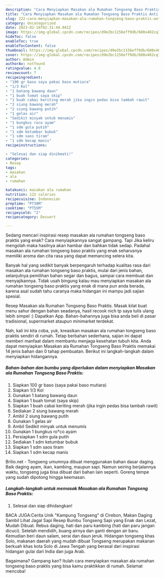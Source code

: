 ```yaml
---
description: "Cara Menyiapkan Masakan ala Rumahan Tongseng Baso Praktis Anti Gagal"
title: "Cara Menyiapkan Masakan ala Rumahan Tongseng Baso Praktis Anti Gagal"
slug: 222-cara-menyiapkan-masakan-ala-rumahan-tongseng-baso-praktis-anti-gagal
category: Uncategorized
date: 2023-02-16T02:31:44.041Z
image: https://img-global.cpcdn.com/recipes/d9e2bc1156eff9db/680x482cq70/masakan-ala-rumahan-tongseng-baso-praktis-foto-resep-utama.jpg
hideToc: false
enableToc: true
enableTocContent: false
thumbnail: https://img-global.cpcdn.com/recipes/d9e2bc1156eff9db/680x482cq70/masakan-ala-rumahan-tongseng-baso-praktis-foto-resep-utama.jpg
cover: https://img-global.cpcdn.com/recipes/d9e2bc1156eff9db/680x482cq70/masakan-ala-rumahan-tongseng-baso-praktis-foto-resep-utama.jpg
author: Admin
authorAv: notfound
ratingvalue: 4.8
reviewcount: 7
recipeingredient:
- "100 gr baso saya pakai baso mutiara"
- "1/3 Kol"
- "1 batang bawang daun"
- "1 buah tomat saya skip"
- "1 buah cabai keriting merah jika ingin pedas bisa tambah rawit"
- "2 siung bawang merah"
- "2 siung bawang putih"
- "1 gelas air"
- "Sedikit minyak untuk menumis"
- "1 bungkus roco ayam"
- "1 sdm gula putih"
- "1 sdm ketumbar bubuk"
- "1 sdm saos tiram"
- "1 sdm kecap manis"
recipeinstructions:

- "Selesai dan siap dinikmati!"
categories:
- Resep
tags:
- masakan
- ala
- rumahan

katakunci: masakan ala rumahan 
nutrition: 122 calories
recipecuisine: Indonesian
preptime: "PT30M"
cooktime: "PT55M"
recipeyield: "2"
recipecategory: Dessert

---
```



Sedang mencari inspirasi resep masakan ala rumahan tongseng baso praktis yang enak? Cara menyiapkannya sangat gampang. Tapi Jika keliru mengolah maka hasilnya akan hambar dan bahkan tidak sedap. Padahal masakan ala rumahan tongseng baso praktis yang enak seharusnya memiliki aroma dan cita rasa yang dapat memancing selera kita.


Banyak hal yang sedikit banyak berpengaruh terhadap kualitas rasa dari masakan ala rumahan tongseng baso praktis, mulai dari jenis bahan, selanjutnya pemilihan bahan segar dan bagus, sampai cara membuat dan menyajikannya. Tidak usah bingung kalau mau menyiapkan masakan ala rumahan tongseng baso praktis yang enak di mana pun anda berada, karena asal sudah tahu caranya maka hidangan ini mampu jadi sajian spesial.

Resep Masakan ala Rumahan Tongseng Baso Praktis. Masak kilat buat menu sahur dengan bahan seadanya, hasil recook nich tp saya tulis ulang lebih simpel :) Dapatkan App. Bahan-bahannya juga bisa anda beli di pasar tradisional, supermarket ataupun minimarket terdekat.


Nah, kali ini kita coba, yuk, kreasikan masakan ala rumahan tongseng baso praktis sendiri di rumah. Tetap berbahan sederhana, sajian ini dapat memberi manfaat dalam membantu menjaga kesehatan tubuh kita. Anda dapat menyiapkan Masakan ala Rumahan Tongseng Baso Praktis memakai 14 jenis bahan dan 0 tahap pembuatan. Berikut ini langkah-langkah dalam menyiapkan hidangannya.

<!--inarticleads1-->

##### Bahan-bahan dan bumbu yang diperlukan dalam menyiapkan Masakan ala Rumahan Tongseng Baso Praktis:

1. Siapkan 100 gr baso (saya pakai baso mutiara)
1. Siapkan 1/3 Kol
1. Gunakan 1 batang bawang daun
1. Siapkan 1 buah tomat (saya skip)
1. Siapkan 1 buah cabai keriting merah (jika ingin pedas bisa tambah rawit)
1. Sediakan 2 siung bawang merah
1. Ambil 2 siung bawang putih
1. Gunakan 1 gelas air
1. Ambil Sedikit minyak untuk menumis
1. Gunakan 1 bungkus ro*co ayam
1. Persiapkan 1 sdm gula putih
1. Sediakan 1 sdm ketumbar bubuk
1. Siapkan 1 sdm saos tiram
1. Siapkan 1 sdm kecap manis


Brilio.net - Tongseng umumnya dibuat menggunakan bahan dasar daging. Baik daging ayam, ikan, kambing, maupun sapi. Namun seiring berjalannya waktu, tongseng juga bisa dibuat dari bahan lain seperti. Goreng tempe yang sudah dipotong hingga keemasan. 

<!--inarticleads2-->

##### Langkah-langkah untuk memasak Masakan ala Rumahan Tongseng Baso Praktis:


1. Selesai dan siap dihidangkan!

BACA JUGA:Cerita Unik &#34;Kampung Tongseng&#34; di Cirebon, Makan Daging Sambil Lihat Jagal Sapi Resep Bumbu Tongseng Sapi yang Enak dan Lezat, Mudah Dibuat. Rebus daging, hati dan paru kambing (hati dan paru jangan dicuci). Setelah mendidih, buang airnya dan ganti dengan air baru. Kemudian beri daun salam, serai dan daun jeruk. Hidangan tongseng khas Solo, makanan daerah yang mudah dibuat Tongseng merupakan makanan berkuah khas kota Solo di Jawa Tengah yang berasal dari inspirasi hidangan gulai dari India dan juga Arab. 

Bagaimana? Gampang kan? Itulah cara menyiapkan masakan ala rumahan tongseng baso praktis yang bisa kamu praktikkan di rumah. Selamat mencoba!
